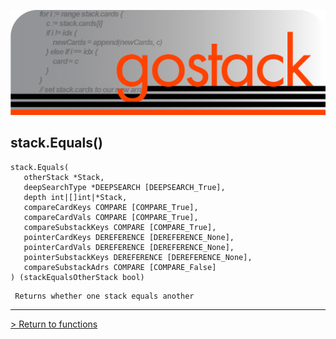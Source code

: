 ![Banner](../../media/gostack_SmallerTransparent.png)

 <h2>stack.Equals()</h2>

 ```
 stack.Equals(
    otherStack *Stack,
    deepSearchType *DEEPSEARCH [DEEPSEARCH_True],
    depth int|[]int|*Stack,
    compareCardKeys COMPARE [COMPARE_True],
    compareCardVals COMPARE [COMPARE_True],
    compareSubstackKeys COMPARE [COMPARE_True],
    pointerCardKeys DEREFERENCE [DEREFERENCE_None],
    pointerCardVals DEREFERENCE [DEREFERENCE_None],
    pointerSubstackKeys DEREFERENCE [DEREFERENCE_None],
    compareSubstackAdrs COMPARE [COMPARE_False]
 ) (stackEqualsOtherStack bool)
 ```

```
 Returns whether one stack equals another
```

---

 [> Return to functions](../functionsAPI.md)